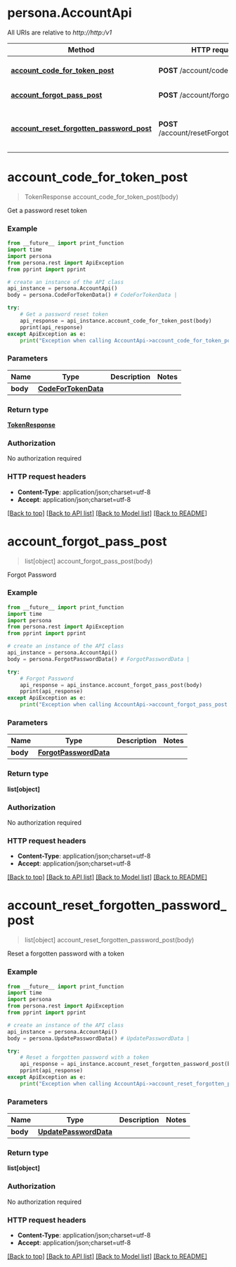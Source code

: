 # persona.AccountApi

All URIs are relative to *http://http:/v1*

Method | HTTP request | Description
------------- | ------------- | -------------
[**account_code_for_token_post**](AccountApi.md#account_code_for_token_post) | **POST** /account/codeForToken | Get a password reset token
[**account_forgot_pass_post**](AccountApi.md#account_forgot_pass_post) | **POST** /account/forgotPass | Forgot Password
[**account_reset_forgotten_password_post**](AccountApi.md#account_reset_forgotten_password_post) | **POST** /account/resetForgottenPassword | Reset a forgotten password with a token


# **account_code_for_token_post**
> TokenResponse account_code_for_token_post(body)

Get a password reset token

### Example

```python
from __future__ import print_function
import time
import persona
from persona.rest import ApiException
from pprint import pprint

# create an instance of the API class
api_instance = persona.AccountApi()
body = persona.CodeForTokenData() # CodeForTokenData | 

try:
    # Get a password reset token
    api_response = api_instance.account_code_for_token_post(body)
    pprint(api_response)
except ApiException as e:
    print("Exception when calling AccountApi->account_code_for_token_post: %s\n" % e)
```

### Parameters

Name | Type | Description  | Notes
------------- | ------------- | ------------- | -------------
 **body** | [**CodeForTokenData**](CodeForTokenData.md)|  | 

### Return type

[**TokenResponse**](TokenResponse.md)

### Authorization

No authorization required

### HTTP request headers

 - **Content-Type**: application/json;charset=utf-8
 - **Accept**: application/json;charset=utf-8

[[Back to top]](#) [[Back to API list]](../README.md#documentation-for-api-endpoints) [[Back to Model list]](../README.md#documentation-for-models) [[Back to README]](../README.md)

# **account_forgot_pass_post**
> list[object] account_forgot_pass_post(body)

Forgot Password

### Example

```python
from __future__ import print_function
import time
import persona
from persona.rest import ApiException
from pprint import pprint

# create an instance of the API class
api_instance = persona.AccountApi()
body = persona.ForgotPasswordData() # ForgotPasswordData | 

try:
    # Forgot Password
    api_response = api_instance.account_forgot_pass_post(body)
    pprint(api_response)
except ApiException as e:
    print("Exception when calling AccountApi->account_forgot_pass_post: %s\n" % e)
```

### Parameters

Name | Type | Description  | Notes
------------- | ------------- | ------------- | -------------
 **body** | [**ForgotPasswordData**](ForgotPasswordData.md)|  | 

### Return type

**list[object]**

### Authorization

No authorization required

### HTTP request headers

 - **Content-Type**: application/json;charset=utf-8
 - **Accept**: application/json;charset=utf-8

[[Back to top]](#) [[Back to API list]](../README.md#documentation-for-api-endpoints) [[Back to Model list]](../README.md#documentation-for-models) [[Back to README]](../README.md)

# **account_reset_forgotten_password_post**
> list[object] account_reset_forgotten_password_post(body)

Reset a forgotten password with a token

### Example

```python
from __future__ import print_function
import time
import persona
from persona.rest import ApiException
from pprint import pprint

# create an instance of the API class
api_instance = persona.AccountApi()
body = persona.UpdatePasswordData() # UpdatePasswordData | 

try:
    # Reset a forgotten password with a token
    api_response = api_instance.account_reset_forgotten_password_post(body)
    pprint(api_response)
except ApiException as e:
    print("Exception when calling AccountApi->account_reset_forgotten_password_post: %s\n" % e)
```

### Parameters

Name | Type | Description  | Notes
------------- | ------------- | ------------- | -------------
 **body** | [**UpdatePasswordData**](UpdatePasswordData.md)|  | 

### Return type

**list[object]**

### Authorization

No authorization required

### HTTP request headers

 - **Content-Type**: application/json;charset=utf-8
 - **Accept**: application/json;charset=utf-8

[[Back to top]](#) [[Back to API list]](../README.md#documentation-for-api-endpoints) [[Back to Model list]](../README.md#documentation-for-models) [[Back to README]](../README.md)

